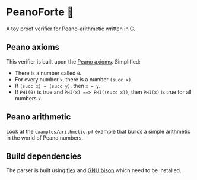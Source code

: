 # PeanoForte 🎹
A toy proof verifier for Peano-arithmetic written in C.

## Peano axioms
This verifier is built upon the [Peano axioms](https://en.wikipedia.org/wiki/Peano_axioms).
Simplified:

- There is a number called `0`.
- For every number `x`, there is a number `(succ x)`.
- If `(succ x) = (succ y)`, then `x = y`.
- If `PHI(0)` is true and `PHI(x) ==> PHI((succ x))`, then `PHI(x)` is true for all numbers `x`.

## Peano arithmetic
Look at the `examples/arithmetic.pf` example that builds a simple arithmetic in the world of Peano numbers.

## Build dependencies
The parser is built using [flex](https://github.com/westes/flex) and [GNU bison](https://www.gnu.org/software/bison/) which need to be installed.

